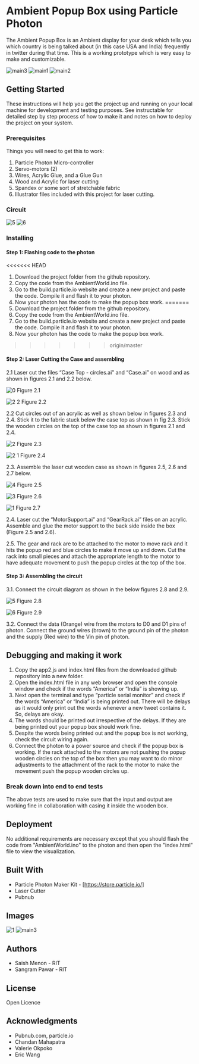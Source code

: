# Ambient Popup Box using Particle Photon

The Ambient Popup Box is an Ambient display for your desk which tells you which country is being talked about (in this case USA and India) frequently in twitter during that time. This is a working prototype which is very easy to make and customizable.

![main3](https://cloud.githubusercontent.com/assets/6739924/21127760/740a0baa-c0c3-11e6-8d72-ed1c0dd3e53d.jpg)
![main1](https://cloud.githubusercontent.com/assets/6739924/21127761/74153584-c0c3-11e6-8e72-3288c33f3949.jpg)
![main2](https://cloud.githubusercontent.com/assets/6739924/21127762/74171b92-c0c3-11e6-9f4f-d8a72998a60f.jpg)

## Getting Started

These instructions will help you get the project up and running on your local machine for development and testing purposes. See instructable for detailed step by step process of how to make it and notes on how to deploy the project on your system.

### Prerequisites

Things you will need to get this to work:

1. Particle Photon Micro-controller
2. Servo-motors (2)
3. Wires, Acrylic Glue, and a Glue Gun
4. Wood and Acrylic for laser cutting
5. Spandex or some sort of stretchable fabric
6. Illustrator files included with this project for laser cutting.

### Circuit

![5](https://cloud.githubusercontent.com/assets/6739924/21127715/1b2d3642-c0c3-11e6-9019-07ab615fad38.jpg)
![6](https://cloud.githubusercontent.com/assets/6739924/21127716/1b2d6edc-c0c3-11e6-9cca-d6630cb3ffe2.jpg)

### Installing

#### Step 1: Flashing code to the photon
<<<<<<< HEAD
1. Download the project folder from the github repository.
2. Copy the code from the AmbientWorld.ino file.
3. Go to the build.particle.io website and create a new project and paste the code. Compile it and flash it to your photon.
4. Now your photon has the code to make the popup box work.
=======
1.	Download the project folder from the github repository.
2.	Copy the code from the AmbientWorld.ino file.
3.	Go to the build.particle.io website and create a new project and paste the code. Compile it and flash it to your photon.
4.	Now your photon has the code to make the popup box work.
>>>>>>> origin/master

#### Step 2: Laser Cutting the Case and assembling
2.1 Laser cut the files “Case Top - circles.ai” and “Case.ai” on wood and as shown in figures 2.1 and 2.2 below.

![0](https://cloud.githubusercontent.com/assets/6739924/21127708/1b1b5e9a-c0c3-11e6-92e9-837c5ccfa2c8.jpg)
Figure 2.1

![2 2](https://cloud.githubusercontent.com/assets/6739924/21127711/1b1cfe9e-c0c3-11e6-86cd-361d1396044c.jpg)
Figure 2.2

2.2 Cut circles out of an acrylic as well as shown below in figures 2.3 and 2.4. Stick it to the fabric stuck below the case top as shown in fig 2.3. Stick the wooden circles on the top of the case top as shown in figures 2.1 and 2.4. 

![2](https://cloud.githubusercontent.com/assets/6739924/21127710/1b1d0060-c0c3-11e6-9e21-5b767dd26784.jpg)
Figure 2.3

![2 1](https://cloud.githubusercontent.com/assets/6739924/21127712/1b1d3990-c0c3-11e6-85c9-04bce45e8836.jpg)
Figure 2.4

2.3. Assemble the laser cut wooden case as shown in figures 2.5, 2.6 and 2.7 below.

![4](https://cloud.githubusercontent.com/assets/6739924/21127714/1b2d2d82-c0c3-11e6-926b-a47cfd3f118c.jpg)
Figure 2.5

![3](https://cloud.githubusercontent.com/assets/6739924/21127713/1b1f7070-c0c3-11e6-9190-4ce904a7b769.jpg)
Figure 2.6

![1](https://cloud.githubusercontent.com/assets/6739924/21127709/1b1bf63e-c0c3-11e6-80f7-863909df62d3.jpg)
Figure 2.7

2.4. Laser cut the “MotorSupport.ai” and “GearRack.ai” files on an acrylic. Assemble and glue the motor support to the back side inside the box (Figure 2.5 and 2.6).

2.5. The gear and rack are to be attached to the motor to move rack and it hits the popup red and blue circles to make it move up and down. Cut the rack into small pieces and attach the appropriate length to the motor to have adequate movement to push the popup circles at the top of the box.

#### Step 3: Assembling the circuit

3.1. Connect the circuit diagram as shown in the below figures 2.8 and 2.9. 

![5](https://cloud.githubusercontent.com/assets/6739924/21127715/1b2d3642-c0c3-11e6-9019-07ab615fad38.jpg)
Figure 2.8

![6](https://cloud.githubusercontent.com/assets/6739924/21127716/1b2d6edc-c0c3-11e6-9cca-d6630cb3ffe2.jpg)
Figure 2.9

3.2. Connect the data (Orange) wire from the motors to D0 and D1 pins of photon. Connect the ground wires (brown) to the ground pin of the photon and the supply (Red wire) to the Vin pin of photon.



## Debugging and making it work

1.	Copy the app2.js and index.html files from the downloaded github repository into a new folder.
2.	Open the index.html file in any web browser and open the console window and check if the words “America” or “India” is showing up.
3.	Next open the terminal and type “particle serial monitor” and check if the words “America” or “India” is being printed out. There will be delays as it would only print out the words whenever a new tweet contains it. So, delays are okay.
4.	The words should be printed out irrespective of the delays. If they are being printed out your popup box should work fine.
5.	Despite the words being printed out and the popup box is not working, check the circuit wiring again.
6.	Connect the photon to a power source and check if the popup box is working. If the rack attached to the motors are not pushing the popup wooden circles on the top of the box then you may want to do minor adjustments to the attachment of the rack to the motor to make the movement push the popup wooden circles up.


### Break down into end to end tests

The above tests are used to make sure that the input and output are working fine in collaboration with casing it inside the wooden box.

## Deployment

No additional requirements are necessary except that you should flash the code from "AmbientWorld.ino" to the photon and then open the "index.html" file to view the visualization.

## Built With

* Particle Photon Maker Kit - [https://store.particle.io/]
* Laser Cutter
* Pubnub

## Images

![1](https://cloud.githubusercontent.com/assets/6739924/21127709/1b1bf63e-c0c3-11e6-80f7-863909df62d3.jpg)
![main3](https://cloud.githubusercontent.com/assets/6739924/21127760/740a0baa-c0c3-11e6-8d72-ed1c0dd3e53d.jpg)

## Authors

* Saish Menon - RIT
* Sangram Pawar - RIT

## License

Open Licence

## Acknowledgments

* Pubnub.com, particle.io
* Chandan Mahapatra
* Valerie Okpoko
* Eric Wang
